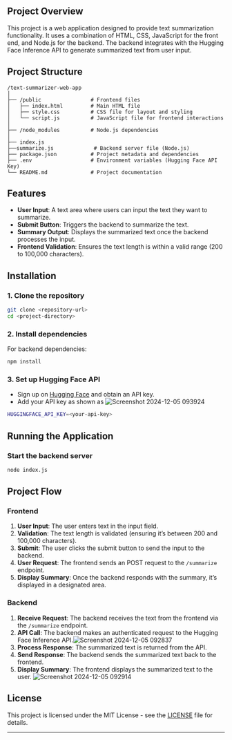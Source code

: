 ## Project Overview

This project is a web application designed to provide text summarization functionality. It uses a combination of HTML, CSS, JavaScript for the front end, and Node.js for the backend. The backend integrates with the Hugging Face Inference API to generate summarized text from user input.

## Project Structure

```
/text-summarizer-web-app
│
├── /public                # Frontend files
│   ├── index.html         # Main HTML file
│   ├── style.css          # CSS file for layout and styling
│   └── script.js          # JavaScript file for frontend interactions
│
├── /node_modules          # Node.js dependencies
│
├── index.js
├──summarize.js             # Backend server file (Node.js)
├── package.json           # Project metadata and dependencies
├── .env                   # Environment variables (Hugging Face API Key)
└── README.md              # Project documentation
```

## Features

- **User Input**: A text area where users can input the text they want to summarize.
- **Submit Button**: Triggers the backend to summarize the text.
- **Summary Output**: Displays the summarized text once the backend processes the input.
- **Frontend Validation**: Ensures the text length is within a valid range (200 to 100,000 characters).

## Installation

### 1. Clone the repository
```bash
git clone <repository-url>
cd <project-directory>
```

### 2. Install dependencies
For backend dependencies:
```bash
npm install
```

### 3. Set up Hugging Face API
- Sign up on [Hugging Face](https://huggingface.co/) and obtain an API key.
- Add your API key as shown as ![Screenshot 2024-12-05 093924](https://github.com/user-attachments/assets/1eeab99c-0d2f-456e-a295-746427a93965)
```bash
HUGGINGFACE_API_KEY=<your-api-key>
```

## Running the Application

###  Start the backend server
```bash
node index.js
```

## Project Flow

### Frontend
1. **User Input**: The user enters text in the input field.
2. **Validation**: The text length is validated (ensuring it’s between 200 and 100,000 characters).
3. **Submit**: The user clicks the submit button to send the input to the backend.
4. **User Request**: The frontend sends an  POST request to the `/summarize` endpoint.
5. **Display Summary**: Once the backend responds with the summary, it’s displayed in a designated area.

### Backend
1. **Receive Request**: The backend receives the text from the frontend via the `/summarize` endpoint.
2. **API Call**: The backend makes an authenticated request to the Hugging Face Inference API.![Screenshot 2024-12-05 092837](https://github.com/user-attachments/assets/ad80d064-5944-4b70-a613-4c5cb6f920ce)
3. **Process Response**: The summarized text is returned from the API.
4. **Send Response**: The backend sends the summarized text back to the frontend.
5. **Display Summary**: The frontend displays the summarized text to the user. ![Screenshot 2024-12-05 092914](https://github.com/user-attachments/assets/934185d1-8170-4fcc-a81e-1ad29458b318)

## License

This project is licensed under the MIT License - see the [LICENSE](LICENSE) file for details.

---


